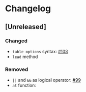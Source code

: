 # Changelog

## [Unreleased]

### Changed
- `table options` syntax: [#103](https://github.com/4paradigm/HybridSE/issues/103)
- `lead` method
### Removed
- `||` and `&&` as logical operator: [#99](https://github.com/4paradigm/HybridSE/issues/99)
- `at` function: 
